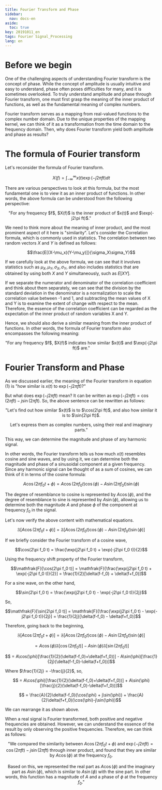 ```yaml
---
title: Fourier Transform and Phase
sidebar:
  nav: docs-en
aside:
  toc: true
key: 20191011_en
tags: Fourier Signal_Processing
lang: en
---
```


# Before we begin

One of the challenging aspects of understanding Fourier transform is the concept of phase. While the concept of amplitude is usually intuitive and easy to understand, phase often poses difficulties for many, and it is sometimes overlooked. To truly understand amplitude and phase through Fourier transform, one must first grasp the meaning of the inner product of functions, as well as the fundamental meaning of complex numbers.

Fourier transform serves as a mapping from real-valued functions to the complex number domain. Due to the unique properties of the mapping kernel, we can think of it as a transformation from the time domain to the frequency domain. Then, why does Fourier transform yield both amplitude and phase as results?

# The formula of Fourier transform

Let's reconsider the formula of Fourier transform.

$$X(f) = \int_{-\infty}^{\infty}x(t)\exp(-j2\pi ft)dt$$

There are various perspectives to look at this formula, but the most fundamental one is to view it as an inner product of functions. In other words, the above formula can be understood from the following perspective:

<center>"For any frequency $f$, $X(f)$ is the inner product of $x(t)$ and $\exp(-j2\pi ft)$."</center>

We need to think more about the meaning of inner product, and the most prominent aspect of it here is "similarity". Let's consider the Correlation formula, which is commonly used in statistics. The correlation between two random vectors $X$ and $Y$ is defined as follows:

$$\frac{E[(X-\mu_x)(Y-\mu_y)]}{\sigma_X\sigma_Y}$$

If we carefully look at the above formula, we can see that it involves statistics such as $\mu_X, \mu_Y,\sigma_X,\sigma_Y$, and also includes statistics that are obtained by using both $X$ and $Y$ simultaneously, such as $E[XY]$.

If we separate the numerator and denominator of the correlation coefficient and think about them separately, we can see that the division by the standard deviation in the denominator is a normalization to scale the correlation value between -1 and 1, and subtracting the mean values of X and Y is to examine the extent of change with respect to the mean. Therefore, the essence of the correlation coefficient can be regarded as the expectation of the inner product of random variables X and Y.

Hence, we should also derive a similar meaning from the inner product of functions. In other words, the formula of Fourier transform also encompasses the following meaning:

<center>"For any frequency $f$, $X(f)$ indicates how similar $x(t)$ and $\exp(-j2\pi ft)$ are."</center>

# Fourier Transform and Phase

As we discussed earlier, the meaning of the Fourier transform in equation (1) is "how similar is $x(t)$ to $\exp(-j2\pi ft)$?"

But what does $\exp(-j2\pi ft)$ mean? It can be written as $\exp(-j2\pi ft)=\cos(2\pi ft)-j\sin(2\pi ft)$. So, the above sentence can be rewritten as follows:

<center> "Let's find out how similar $x(t)$ is to $\cos(2\pi ft)$, and also how similar it is to $\sin(2\pi ft)$.

Let's express them as complex numbers, using their real and imaginary parts."</center>

This way, we can determine the magnitude and phase of any harmonic signal. 

In other words, the Fourier transform tells us how much $x(t)$ resembles cosine and sine waves, and by using it, we can determine both the magnitude and phase of a sinusoidal component at a given frequency. Since any harmonic signal can be thought of as a sum of cosines, we can think of it in terms of the cosine formula:

$$A\cos(2\pi f_0 t + \phi) = A\cos(2\pi f_0 t) \cos(\phi) - A \sin (2\pi f_0 t) \sin(\phi)$$

The degree of resemblance to cosine is represented by $A\cos(\phi)$, and the degree of resemblance to sine is represented by $A\sin(\phi)$, allowing us to determine both the magnitude $A$ and phase $\phi$ of the component at frequency $f_0$ in the signal.

Let's now verify the above content with mathematical equations.

$$\mathfrak{F}[A\cos(2\pi f_0 t + \phi)] = \mathfrak{F}[A\cos(2\pi f_0 t)\cos(\phi) - A\sin(2\pi f_0 t)\sin(\phi)]$$


If we briefly consider the Fourier transform of a cosine wave,

$$\cos(2\pi f_0 t) = \frac{\exp(j2\pi f_0 t) + \exp(-j2\pi f_0 t)}{2}$$

Using the frequency shift property of the Fourier transform,

$$\mathfrak{F}[\cos(2\pi f_0 t)] = \mathfrak{F}[\frac{\exp(j2\pi f_0 t) + \exp(-j2\pi f_0 t)}{2}] = \frac{1}{2}[\delta(f-f_0) + \delta(f+f_0)]$$

For a sine wave, on the other hand,

$$\sin(2\pi f_0 t) = \frac{\exp(j2\pi f_0 t) - \exp(-j2\pi f_0 t)}{2j}$$

So,

$$\mathfrak{F}[\sin(2\pi f_0 t)] = \mathfrak{F}[\frac{\exp(j2\pi f_0 t) - \exp(-j2\pi f_0 t)}{2j}] = \frac{1}{2j}[\delta(f-f_0) - \delta(f+f_0)]$$

Therefore, going back to the beginning,

$$\mathfrak{F}[A\cos(2\pi f_0 t + \phi)] = \mathfrak{F}[A \cos(2\pi f_0 t) \cos(\phi) - A\sin(2\pi f_0 t) \sin(\phi)]$$

$$ = A\cos(\phi)\mathfrak{F}[\cos(2\pi f_0 t)] - A\sin(\phi)\mathfrak{F}[\sin(2\pi f_0 t)]$$

$$ = A\cos(\phi)[\frac{1}{2}(\delta(f-f_0)+\delta(f+f_0))] - A\sin(\phi)[\frac{1}{2j}(\delta(f-f_0)-\delta(f+f_0))]$$

Where $\frac{1}{2j} = -\frac{j}{2}$, so,

$$ = A\cos(\phi)[\frac{1}{2}(\delta(f-f_0)+\delta(f+f_0))] + A\sin(\phi)[\frac{j}{2}(\delta(f-f_0)-\delta(f+f_0))]$$

$$ = \frac{A}{2}\delta(f-f_0)(\cos(\phi) + j\sin(\phi)) + \frac{A}{2}\delta(f+f_0)(\cos(\phi)-j\sin(\phi))$$

We can rearrange it as shown above.

When a real signal is Fourier transformed, both positive and negative frequencies are obtained. However, we can understand the essence of the result by only observing the positive frequencies. Therefore, we can think as follows:

<center> 

"We compared the similarity between $A\cos(2\pi f_0t+\phi)$ and $\exp(-j2\pi ft)=\cos(2\pi ft)-j\sin(2\pi ft)$ through inner product, and found that they are similar by $A\cos(\phi)$ at the frequency $f_0$.
<br><br>
Based on this, we represented the real part as $A\cos(\phi)$ and the imaginary part as $A\sin(\phi)$, which is similar to $A\sin(\phi)$ with the sine part. In other words, this function has a magnitude of $A$ and a phase of $\phi$ at the frequency $f_0$."

</center>
